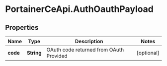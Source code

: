 # PortainerCeApi.AuthOauthPayload

## Properties
Name | Type | Description | Notes
------------ | ------------- | ------------- | -------------
**code** | **String** | OAuth code returned from OAuth Provided | [optional] 


